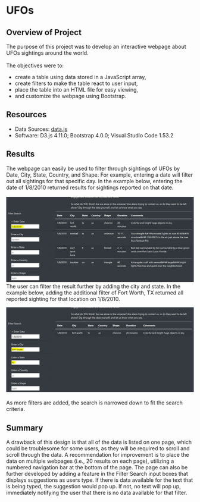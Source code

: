 # UFOs

## Overview of Project
The purpose of this project was to develop an interactive webpage about UFOs sightings around the world.
<br>
<br>
The objectives were to:
- create a table using data stored in a JavaScript array,
- create filters to make the table react to user input,
- place the table into an HTML file for easy viewing,
- and customize the webpage using Bootstrap.

## Resources
- Data Sources: [data.js](static/js/data.js)
- Software: D3.js 4.11.0; Bootstrap 4.0.0; Visual Studio Code 1.53.2

## Results
The webpage can easily be used to filter through sightings of UFOs by Date, City, State, Country, and Shape. For example, entering a date will filter out all sightings for that specific day. In the example below, entering the date of 1/8/2010 returned results for sightings reported on that date.
<br>
<br>
![Filter By Date](images/filterbydate.png)
<br>
The user can filter the result further by adding the city and state. In the example below, adding the additional filter of Fort Worth, TX returned all reported sighting for that location on 1/8/2010.
<br>

![Filter By Date and Location](images/filterbydata_location.png)
<br>
<br>
As more filters are added, the search is narrowed down to fit the search criteria.

## Summary
A drawback of this design is that all of the data is listed on one page, which could be troublesome for some users, as they will be required to scroll and scroll through the data. A recommendation for improvement is to place the data on multiple webpages (i.e., 20 results on each page), utilizing a numbered navigation bar at the bottom of the page. The page can also be further developed by adding a feature in the Filter Search input boxes that displays suggestions as users type. If there is data available for the text that is being typed, the suggestion would pop up. If not, no text will pop up, immediately notifying the user that there is no data available for that filter.

